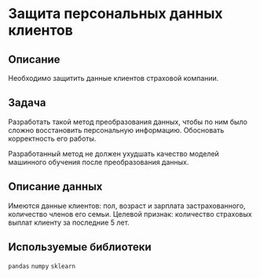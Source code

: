 # Защита персональных данных клиентов
## Описание
Необходимо защитить данные клиентов страховой компании. 

## Задача
Разработать такой метод преобразования данных, чтобы по ним было сложно восстановить персональную информацию. Обосновать корректность его работы.

Разработанный метод не должен ухудшать качество моделей машинного обучения после преобразования данных.

## Описание данных
Имеются данные клиентов: пол, возраст и зарплата застрахованного, количество членов его семьи. Целевой признак: количество страховых выплат клиенту за последние 5 лет.

## Используемые библиотеки
`pandas` `numpy` `sklearn`
